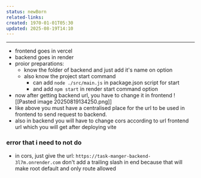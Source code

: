 ```yaml
---
status: newBorn
related-links: 
created: 1970-01-01T05:30
updated: 2025-08-19T14:10
---
```

---

- frontend goes in vercel
- backend goes in render
- proior preparations: 
	- know the folder of backend and just add it's name on option
	- also know the project start command
		- can add `node ./src/main.js` in package.json script for start
		- and add `npm start` in render start command option
- now after getting backend url, you have to change it in frontend
	![[Pasted image 20250819134250.png]]
- like above you must have a centralised place for the url to be used in frontend to send request to backend.
- also in backend you will have to change cors according to url frontend url which you will get after deploying vite

### error that i need to not do
- in cors, just give the url: `https://task-manger-backend-3l7m.onrender.com` don't add a trailing slash in end because that will make root default and only route allowed

